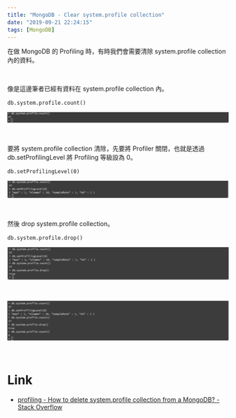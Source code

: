 ```yaml
---
title: "MongoDB - Clear system.profile collection"
date: "2019-09-21 22:24:15"
tags: [MongoDB]
---
```



在做 MongoDB 的 Profiling 時，有時我們會需要清除 system.profile collection 內的資料。  

<!-- More -->

</br>


像是這邊筆者已經有資料在 system.profile collection 內。

    db.system.profile.count()

![1.png](1.png)

</br>


要將 system.profile collection 清除，先要將 Profiler 關閉，也就是透過 db.setProfilingLevel 將 Profiling 等級設為 0。  

    db.setProfilingLevel(0)

![2.png](2.png)

</br>


然後 drop system.profile collection。  

    db.system.profile.drop()

![3.png](3.png)

</br>


![4.png](4.png)

</br>


Link
=====
* [profiling - How to delete system.profile collection from a MongoDB? - Stack Overflow](https://stackoverflow.com/questions/24908047/how-to-delete-system-profile-collection-from-a-mongodb)
